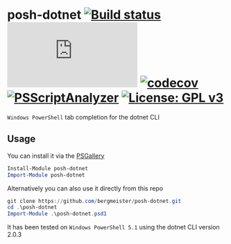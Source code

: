 # posh-dotnet [![Build status](https://ci.appveyor.com/api/projects/status/2gempqlml4wp9u4w/branch/master?svg=true)](https://ci.appveyor.com/project/bergmeister/posh-dotnet/branch/master) [![AppVeyor tests](http://flauschig.ch/batch.php?type=tests&account=bergmeister&slug=posh-dotnet)](https://ci.appveyor.com/project/bergmeister/posh-dotnet/build/tests) [![codecov](https://codecov.io/gh/bergmeister/posh-dotnet/branch/master/graph/badge.svg)](https://codecov.io/gh/bergmeister/posh-dotnet) [![PSScriptAnalyzer](https://img.shields.io/badge/Linter-PSScriptAnalyzer-blue.svg)](http://google.com) [![License: GPL v3](https://img.shields.io/badge/License-GPL%20v3-blue.svg)](https://www.gnu.org/licenses/gpl-3.0)

`Windows PowerShell` tab completion for the dotnet CLI

## Usage

You can install it via the [PSGallery](https://www.powershellgallery.com/packages/posh-dotnet/)

````powershell
Install-Module posh-dotnet
Import-Module posh-dotnet
````

Alternatively you can also use it directly from this repo

````powershell
git clone https://github.com/bergmeister/posh-dotnet.git
cd .\posh-dotnet
Import-Module .\posh-dotnet.psd1
````

It has been tested on `Windows PowerShell 5.1` using the dotnet CLI version 2.0.3